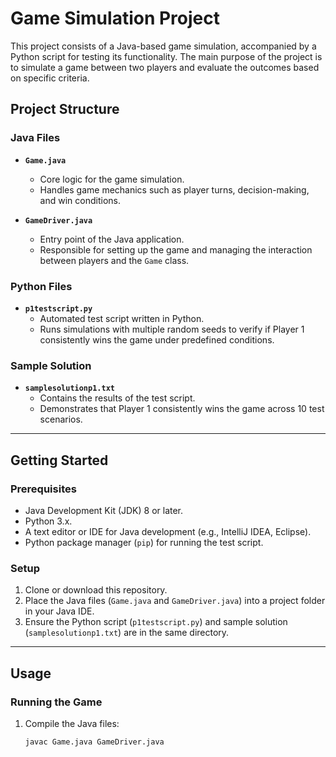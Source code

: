 # **Game Simulation Project**

This project consists of a Java-based game simulation, accompanied by a Python script for testing its functionality. The main purpose of the project is to simulate a game between two players and evaluate the outcomes based on specific criteria.

## **Project Structure**

### **Java Files**
- **`Game.java`**
  - Core logic for the game simulation.
  - Handles game mechanics such as player turns, decision-making, and win conditions.

- **`GameDriver.java`**
  - Entry point of the Java application.
  - Responsible for setting up the game and managing the interaction between players and the `Game` class.

### **Python Files**
- **`p1testscript.py`**
  - Automated test script written in Python.
  - Runs simulations with multiple random seeds to verify if Player 1 consistently wins the game under predefined conditions.

### **Sample Solution**
- **`samplesolutionp1.txt`**
  - Contains the results of the test script.
  - Demonstrates that Player 1 consistently wins the game across 10 test scenarios.

---

## **Getting Started**

### **Prerequisites**
- Java Development Kit (JDK) 8 or later.
- Python 3.x.
- A text editor or IDE for Java development (e.g., IntelliJ IDEA, Eclipse).
- Python package manager (`pip`) for running the test script.

### **Setup**
1. Clone or download this repository.
2. Place the Java files (`Game.java` and `GameDriver.java`) into a project folder in your Java IDE.
3. Ensure the Python script (`p1testscript.py`) and sample solution (`samplesolutionp1.txt`) are in the same directory.

---

## **Usage**

### **Running the Game**
1. Compile the Java files:
   ```bash
   javac Game.java GameDriver.java
